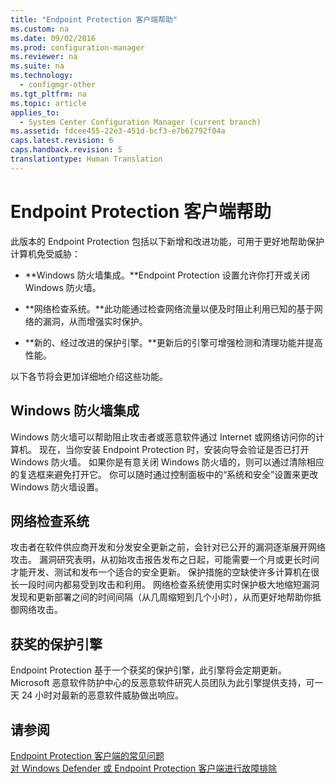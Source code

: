 ```yaml
---
title: "Endpoint Protection 客户端帮助"
ms.custom: na
ms.date: 09/02/2016
ms.prod: configuration-manager
ms.reviewer: na
ms.suite: na
ms.technology: 
  - configmgr-other
ms.tgt_pltfrm: na
ms.topic: article
applies_to: 
  - System Center Configuration Manager (current branch)
ms.assetid: fdcee455-22e3-451d-bcf3-e7b62792f04a
caps.latest.revision: 6
caps.handback.revision: 5
translationtype: Human Translation
---
```

# Endpoint Protection 客户端帮助
此版本的 Endpoint Protection 包括以下新增和改进功能，可用于更好地帮助保护计算机免受威胁：  
  
-   **Windows 防火墙集成。**Endpoint Protection 设置允许你打开或关闭 Windows 防火墙。  
  
-   **网络检查系统。**此功能通过检查网络流量以便及时阻止利用已知的基于网络的漏洞，从而增强实时保护。  
  
-   **新的、经过改进的保护引擎。**更新后的引擎可增强检测和清理功能并提高性能。  
  
 以下各节将会更加详细地介绍这些功能。  
  
## Windows 防火墙集成  
 Windows 防火墙可以帮助阻止攻击者或恶意软件通过 Internet 或网络访问你的计算机。 现在，当你安装 Endpoint Protection 时，安装向导会验证是否已打开 Windows 防火墙。 如果你是有意关闭 Windows 防火墙的，则可以通过清除相应的复选框来避免打开它。 你可以随时通过控制面板中的“系统和安全”设置来更改 Windows 防火墙设置。  
  
## 网络检查系统  
 攻击者在软件供应商开发和分发安全更新之前，会针对已公开的漏洞逐渐展开网络攻击。 漏洞研究表明，从初始攻击报告发布之日起，可能需要一个月或更长时间才能开发、测试和发布一个适合的安全更新。 保护措施的空缺使许多计算机在很长一段时间内都易受到攻击和利用。 网络检查系统使用实时保护极大地缩短漏洞发现和更新部署之间的时间间隔（从几周缩短到几个小时），从而更好地帮助你抵御网络攻击。  
  
## 获奖的保护引擎  
 Endpoint Protection 基于一个获奖的保护引擎，此引擎将会定期更新。 Microsoft 恶意软件防护中心的反恶意软件研究人员团队为此引擎提供支持，可一天 24 小时对最新的恶意软件威胁做出响应。  
  
## 请参阅  
 [Endpoint Protection 客户端的常见问题](../LocTest/Endpoint-Protection-client-frequently-asked-questions.md)   
 [对 Windows Defender 或 Endpoint Protection 客户端进行故障排除](../LocTest/Troubleshooting-Windows-Defender-or-Endpoint-Protection-client.md)